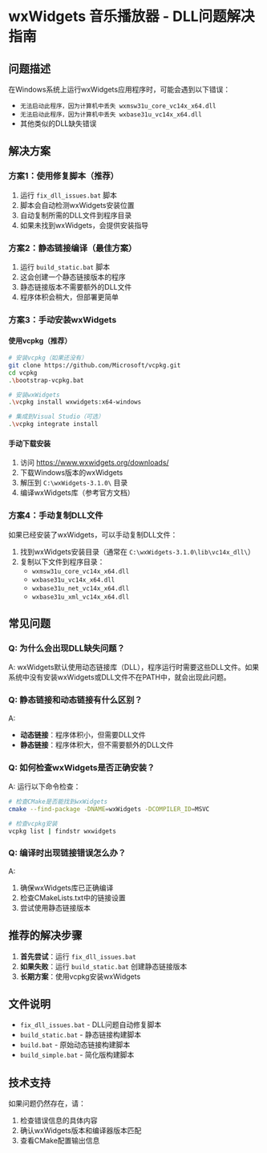 # wxWidgets 音乐播放器 - DLL问题解决指南

## 问题描述

在Windows系统上运行wxWidgets应用程序时，可能会遇到以下错误：
- `无法启动此程序，因为计算机中丢失 wxmsw31u_core_vc14x_x64.dll`
- `无法启动此程序，因为计算机中丢失 wxbase31u_vc14x_x64.dll`
- 其他类似的DLL缺失错误

## 解决方案

### 方案1：使用修复脚本（推荐）

1. 运行 `fix_dll_issues.bat` 脚本
2. 脚本会自动检测wxWidgets安装位置
3. 自动复制所需的DLL文件到程序目录
4. 如果未找到wxWidgets，会提供安装指导

### 方案2：静态链接编译（最佳方案）

1. 运行 `build_static.bat` 脚本
2. 这会创建一个静态链接版本的程序
3. 静态链接版本不需要额外的DLL文件
4. 程序体积会稍大，但部署更简单

### 方案3：手动安装wxWidgets

#### 使用vcpkg（推荐）

```bash
# 安装vcpkg（如果还没有）
git clone https://github.com/Microsoft/vcpkg.git
cd vcpkg
.\bootstrap-vcpkg.bat

# 安装wxWidgets
.\vcpkg install wxwidgets:x64-windows

# 集成到Visual Studio（可选）
.\vcpkg integrate install
```

#### 手动下载安装

1. 访问 https://www.wxwidgets.org/downloads/
2. 下载Windows版本的wxWidgets
3. 解压到 `C:\wxWidgets-3.1.0\` 目录
4. 编译wxWidgets库（参考官方文档）

### 方案4：手动复制DLL文件

如果已经安装了wxWidgets，可以手动复制DLL文件：

1. 找到wxWidgets安装目录（通常在 `C:\wxWidgets-3.1.0\lib\vc14x_dll\`）
2. 复制以下文件到程序目录：
   - `wxmsw31u_core_vc14x_x64.dll`
   - `wxbase31u_vc14x_x64.dll`
   - `wxbase31u_net_vc14x_x64.dll`
   - `wxbase31u_xml_vc14x_x64.dll`

## 常见问题

### Q: 为什么会出现DLL缺失问题？
A: wxWidgets默认使用动态链接库（DLL），程序运行时需要这些DLL文件。如果系统中没有安装wxWidgets或DLL文件不在PATH中，就会出现此问题。

### Q: 静态链接和动态链接有什么区别？
A: 
- **动态链接**：程序体积小，但需要DLL文件
- **静态链接**：程序体积大，但不需要额外的DLL文件

### Q: 如何检查wxWidgets是否正确安装？
A: 运行以下命令检查：
```bash
# 检查CMake是否能找到wxWidgets
cmake --find-package -DNAME=wxWidgets -DCOMPILER_ID=MSVC

# 检查vcpkg安装
vcpkg list | findstr wxwidgets
```

### Q: 编译时出现链接错误怎么办？
A: 
1. 确保wxWidgets库已正确编译
2. 检查CMakeLists.txt中的链接设置
3. 尝试使用静态链接版本

## 推荐的解决步骤

1. **首先尝试**：运行 `fix_dll_issues.bat`
2. **如果失败**：运行 `build_static.bat` 创建静态链接版本
3. **长期方案**：使用vcpkg安装wxWidgets

## 文件说明

- `fix_dll_issues.bat` - DLL问题自动修复脚本
- `build_static.bat` - 静态链接构建脚本
- `build.bat` - 原始动态链接构建脚本
- `build_simple.bat` - 简化版构建脚本

## 技术支持

如果问题仍然存在，请：
1. 检查错误信息的具体内容
2. 确认wxWidgets版本和编译器版本匹配
3. 查看CMake配置输出信息
